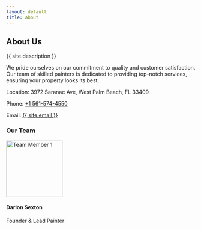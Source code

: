 ```yaml
---
layout: default
title: About
---
```


<section id="about" class="my-5">
    <div class="container">
        <h2 class="text-center">About Us</h2>
        <div class="row">
            <div class="col-md-8 mx-auto">
                <p>{{ site.description }}</p>
                <p>We pride ourselves on our commitment to quality and customer satisfaction. Our team of skilled painters is dedicated to providing top-notch services, ensuring your property looks its best.</p>
                <p>Location: 3972 Saranac Ave, West Palm Beach, FL 33409</p>
                <p>Phone: <a href="tel:+15615744550">+1 561-574-4550</a></p>
                <p>Email: <a href="mailto:{{ site.email }}">{{ site.email }}</a></p>
            </div>
        </div>
        <h3 class="text-center mt-5">Our Team</h3>
        <div class="row">
            <div class="col-md-4 text-center">
                <img src="/assets/images/team/member1.jpg" class="rounded-circle mb-3" alt="Team Member 1" width="150">
                <h4>Darion Sexton</h4>
                <p>Founder & Lead Painter</p>
            </div>
            <!-- Add more team members as needed -->
        </div>
    </div>
</section>
